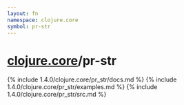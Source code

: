 ```yaml
---
layout: fn
namespace: clojure.core
symbol: pr-str
---
```


# [clojure.core](../)/pr-str

{% include 1.4.0/clojure.core/pr_str/docs.md %}
{% include 1.4.0/clojure.core/pr_str/examples.md %}
{% include 1.4.0/clojure.core/pr_str/src.md %}

